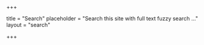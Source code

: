 +++

title = "Search"
placeholder = "Search this site with full text fuzzy search ..."
layout = "search"

+++

